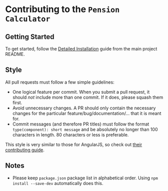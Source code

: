 # Contributing to the `Pension Calculator`

## Getting Started

To get started, follow the [Detailed Installation](./README.md#detailed-installation)
guide from the main project README.

## Style

All pull requests must follow a few simple guidelines:

- One logical feature per commit. When you submit a pull request, it should
  *not* include more than one commit. If it does, please squash them first.
- Avoid unnecessary changes. A PR should only contain the necessary changes for
  the particular feature/bug/documentation/... that it is meant for.
- Commit messages (and therefore PR titles) must follow the format
  `type(component): short message` and be absolutely no longer than 100
  characters in length. 80 characters or less is preferable.

This style is very similar to those for AngularJS, so check out [their
contributing guide](https://github.com/angular/angular.js/blob/master/CONTRIBUTING.md).

## Notes

- Please keep `package.json` package list in alphabetical order. Using
`npm install --save-dev` automatically does this.